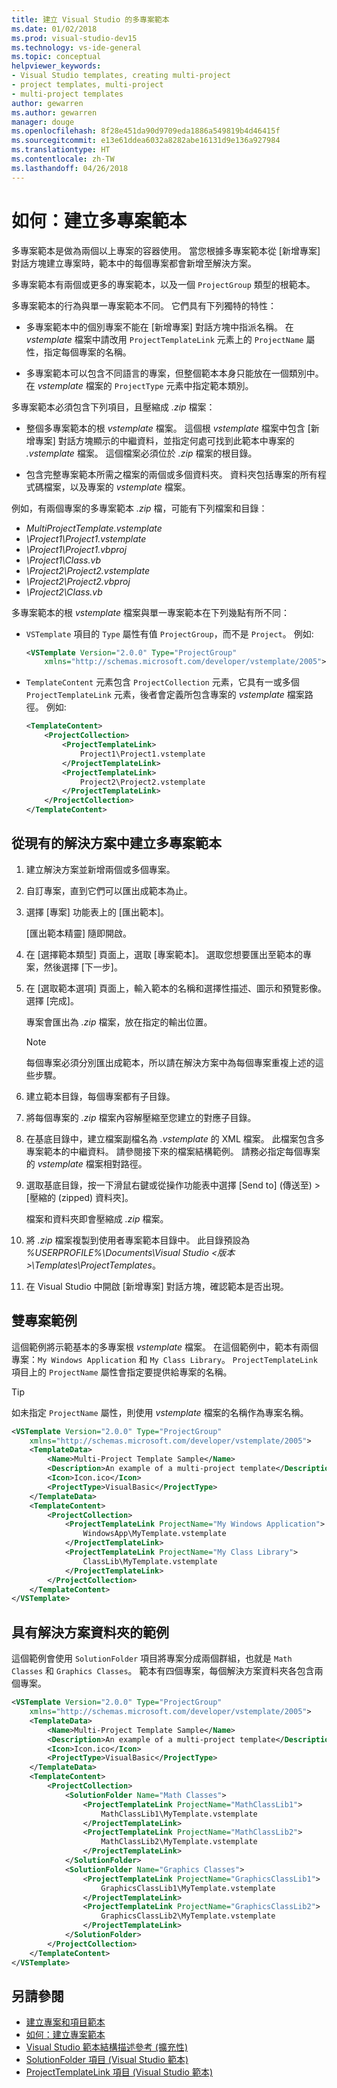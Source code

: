 ```yaml
---
title: 建立 Visual Studio 的多專案範本
ms.date: 01/02/2018
ms.prod: visual-studio-dev15
ms.technology: vs-ide-general
ms.topic: conceptual
helpviewer_keywords:
- Visual Studio templates, creating multi-project
- project templates, multi-project
- multi-project templates
author: gewarren
ms.author: gewarren
manager: douge
ms.openlocfilehash: 8f28e451da90d9709eda1886a549819b4d46415f
ms.sourcegitcommit: e13e61ddea6032a8282abe16131d9e136a927984
ms.translationtype: HT
ms.contentlocale: zh-TW
ms.lasthandoff: 04/26/2018
---
```

# <a name="how-to-create-multi-project-templates"></a>如何：建立多專案範本

多專案範本是做為兩個以上專案的容器使用。 當您根據多專案範本從 [新增專案] 對話方塊建立專案時，範本中的每個專案都會新增至解決方案。

多專案範本有兩個或更多的專案範本，以及一個 `ProjectGroup` 類型的根範本。

多專案範本的行為與單一專案範本不同。 它們具有下列獨特的特性：

- 多專案範本中的個別專案不能在 [新增專案] 對話方塊中指派名稱。 在 *vstemplate* 檔案中請改用 `ProjectTemplateLink` 元素上的 `ProjectName` 屬性，指定每個專案的名稱。

- 多專案範本可以包含不同語言的專案，但整個範本本身只能放在一個類別中。 在 *vstemplate* 檔案的 `ProjectType` 元素中指定範本類別。

多專案範本必須包含下列項目，且壓縮成 *.zip* 檔案：

- 整個多專案範本的根 *vstemplate* 檔案。 這個根 *vstemplate* 檔案中包含 [新增專案] 對話方塊顯示的中繼資料，並指定何處可找到此範本中專案的 *.vstemplate* 檔案。 這個檔案必須位於 *.zip* 檔案的根目錄。

- 包含完整專案範本所需之檔案的兩個或多個資料夾。 資料夾包括專案的所有程式碼檔案，以及專案的 *vstemplate* 檔案。

例如，有兩個專案的多專案範本 *.zip* 檔，可能有下列檔案和目錄：

- *MultiProjectTemplate.vstemplate*
- *\Project1\Project1.vstemplate*
- *\Project1\Project1.vbproj*
- *\Project1\Class.vb*
- *\Project2\Project2.vstemplate*
- *\Project2\Project2.vbproj*
- *\Project2\Class.vb*

多專案範本的根 *vstemplate* 檔案與單一專案範本在下列幾點有所不同：

- `VSTemplate` 項目的 `Type` 屬性有值 `ProjectGroup`，而不是 `Project`。 例如: 

    ```xml
    <VSTemplate Version="2.0.0" Type="ProjectGroup"
        xmlns="http://schemas.microsoft.com/developer/vstemplate/2005">
    ```

- `TemplateContent` 元素包含 `ProjectCollection` 元素，它具有一或多個 `ProjectTemplateLink` 元素，後者會定義所包含專案的 *vstemplate* 檔案路徑。 例如: 

    ```xml
    <TemplateContent>
        <ProjectCollection>
            <ProjectTemplateLink>
                Project1\Project1.vstemplate
            </ProjectTemplateLink>
            <ProjectTemplateLink>
                Project2\Project2.vstemplate
            </ProjectTemplateLink>
        </ProjectCollection>
    </TemplateContent>
    ```

## <a name="to-create-a-multi-project-template-from-an-existing-solution"></a>從現有的解決方案中建立多專案範本

1. 建立解決方案並新增兩個或多個專案。

1. 自訂專案，直到它們可以匯出成範本為止。

1. 選擇 [專案] 功能表上的 [匯出範本]。

   [匯出範本精靈] 隨即開啟。

1. 在 [選擇範本類型] 頁面上，選取 [專案範本]。 選取您想要匯出至範本的專案，然後選擇 [下一步]。

1. 在 [選取範本選項] 頁面上，輸入範本的名稱和選擇性描述、圖示和預覽影像。 選擇 [完成]。

   專案會匯出為 *.zip* 檔案，放在指定的輸出位置。

   > [!NOTE]
   > 每個專案必須分別匯出成範本，所以請在解決方案中為每個專案重複上述的這些步驟。

1. 建立範本目錄，每個專案都有子目錄。

1. 將每個專案的 *.zip* 檔案內容解壓縮至您建立的對應子目錄。

1. 在基底目錄中，建立檔案副檔名為 *.vstemplate* 的 XML 檔案。 此檔案包含多專案範本的中繼資料。 請參閱接下來的檔案結構範例。 請務必指定每個專案的 *vstemplate* 檔案相對路徑。

1. 選取基底目錄，按一下滑鼠右鍵或從操作功能表中選擇 [Send to] (傳送至) > [壓縮的 (zipped) 資料夾]。

   檔案和資料夾即會壓縮成 *.zip* 檔案。

1. 將 *.zip* 檔案複製到使用者專案範本目錄中。 此目錄預設為 *%USERPROFILE%\Documents\Visual Studio \<版本\>\Templates\ProjectTemplates*。

1. 在 Visual Studio 中開啟 [新增專案] 對話方塊，確認範本是否出現。

## <a name="two-project-example"></a>雙專案範例

這個範例將示範基本的多專案根 *vstemplate* 檔案。 在這個範例中，範本有兩個專案：`My Windows Application` 和 `My Class Library`。 `ProjectTemplateLink` 項目上的 `ProjectName` 屬性會指定要提供給專案的名稱。

> [!TIP]
> 如未指定 `ProjectName` 屬性，則使用 *vstemplate* 檔案的名稱作為專案名稱。

```xml
<VSTemplate Version="2.0.0" Type="ProjectGroup"
    xmlns="http://schemas.microsoft.com/developer/vstemplate/2005">
    <TemplateData>
        <Name>Multi-Project Template Sample</Name>
        <Description>An example of a multi-project template</Description>
        <Icon>Icon.ico</Icon>
        <ProjectType>VisualBasic</ProjectType>
    </TemplateData>
    <TemplateContent>
        <ProjectCollection>
            <ProjectTemplateLink ProjectName="My Windows Application">
                WindowsApp\MyTemplate.vstemplate
            </ProjectTemplateLink>
            <ProjectTemplateLink ProjectName="My Class Library">
                ClassLib\MyTemplate.vstemplate
            </ProjectTemplateLink>
        </ProjectCollection>
    </TemplateContent>
</VSTemplate>
```

## <a name="example-with-solution-folders"></a>具有解決方案資料夾的範例

這個範例會使用 `SolutionFolder` 項目將專案分成兩個群組，也就是 `Math Classes` 和 `Graphics Classes`。 範本有四個專案，每個解決方案資料夾各包含兩個專案。

```xml
<VSTemplate Version="2.0.0" Type="ProjectGroup"
    xmlns="http://schemas.microsoft.com/developer/vstemplate/2005">
    <TemplateData>
        <Name>Multi-Project Template Sample</Name>
        <Description>An example of a multi-project template</Description>
        <Icon>Icon.ico</Icon>
        <ProjectType>VisualBasic</ProjectType>
    </TemplateData>
    <TemplateContent>
        <ProjectCollection>
            <SolutionFolder Name="Math Classes">
                <ProjectTemplateLink ProjectName="MathClassLib1">
                    MathClassLib1\MyTemplate.vstemplate
                </ProjectTemplateLink>
                <ProjectTemplateLink ProjectName="MathClassLib2">
                    MathClassLib2\MyTemplate.vstemplate
                </ProjectTemplateLink>
            </SolutionFolder>
            <SolutionFolder Name="Graphics Classes">
                <ProjectTemplateLink ProjectName="GraphicsClassLib1">
                    GraphicsClassLib1\MyTemplate.vstemplate
                </ProjectTemplateLink>
                <ProjectTemplateLink ProjectName="GraphicsClassLib2">
                    GraphicsClassLib2\MyTemplate.vstemplate
                </ProjectTemplateLink>
            </SolutionFolder>
        </ProjectCollection>
    </TemplateContent>
</VSTemplate>
```

## <a name="see-also"></a>另請參閱

- [建立專案和項目範本](../ide/creating-project-and-item-templates.md)
- [如何：建立專案範本](../ide/how-to-create-project-templates.md)
- [Visual Studio 範本結構描述參考 (擴充性)](../extensibility/visual-studio-template-schema-reference.md)
- [SolutionFolder 項目 (Visual Studio 範本)](../extensibility/solutionfolder-element-visual-studio-templates.md)
- [ProjectTemplateLink 項目 (Visual Studio 範本)](../extensibility/projecttemplatelink-element-visual-studio-templates.md)